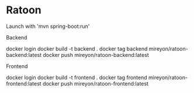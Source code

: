 # Ratoon

Launch with 'mvn spring-boot:run'

Backend 

docker login
docker build -t backend . 
docker tag backend mireyon/ratoon-backend:latest
docker push mireyon/ratoon-backend:latest 

Frontend

docker login
docker build -t frontend . 
docker tag frontend mireyon/ratoon-frontend:latest
docker push mireyon/ratoon-frontend:latest 